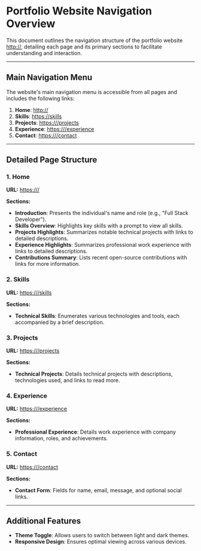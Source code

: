 # Portfolio Website Navigation Overview

This document outlines the navigation structure of the portfolio website [http://](http://), detailing each page and its primary sections to facilitate understanding and interaction.

---

## Main Navigation Menu

The website's main navigation menu is accessible from all pages and includes the following links:

1. **Home**: [http://](https://)
2. **Skills**: [https://skills](https://skills)
3. **Projects**: [https:///projects](https://projects)
4. **Experience**: [https:///experience](https:///experience)
5. **Contact**: [https:///contact](https:///contact)

---

## Detailed Page Structure

### 1. Home

**URL:** [https:///](https:///)

**Sections:**

- **Introduction**: Presents the individual's name and role (e.g., "Full Stack Developer").
- **Skills Overview**: Highlights key skills with a prompt to view all skills.
- **Projects Highlights**: Summarizes notable technical projects with links to detailed descriptions.
- **Experience Highlights**: Summarizes professional work experience with links to detailed descriptions.
- **Contributions Summary**: Lists recent open-source contributions with links for more information.

### 2. Skills

**URL:** [https:///skills](https:///skills)

**Sections:**

- **Technical Skills**: Enumerates various technologies and tools, each accompanied by a brief description.

### 3. Projects

**URL:** [https:///projects](https:///projects)

**Sections:**

- **Technical Projects**: Details technical projects with descriptions, technologies used, and links to read more.

### 4. Experience

**URL:** [https:///experience](https:///experience)

**Sections:**

- **Professional Experience**: Details work experience with company information, roles, and achievements.

### 5. Contact

**URL:** [https:///contact](https:///contact)

**Sections:**

- **Contact Form**: Fields for name, email, message, and optional social links.

---

## Additional Features

- **Theme Toggle**: Allows users to switch between light and dark themes.
- **Responsive Design**: Ensures optimal viewing across various devices.
